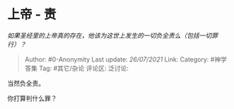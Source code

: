 # 上帝 - 责
*如果圣经里的上帝真的存在，他该为这世上发生的一切负全责么（包括一切罪行）？*

> Author: #0-Anonymity
> Last update: *26/07/2021*
> Link:
> Category: #神学答集
> Tag: #其它/杂论
> 评论区:
> 泛讨论:

当然负全责。

你打算判什么罪？
